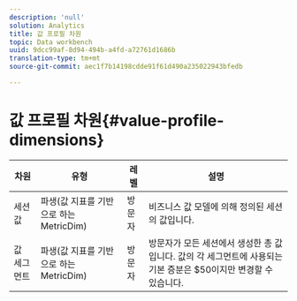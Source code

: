 ```yaml
---
description: 'null'
solution: Analytics
title: 값 프로필 차원
topic: Data workbench
uuid: 9dcc99af-8d94-494b-a4fd-a72761d1686b
translation-type: tm+mt
source-git-commit: aec1f7b14198cdde91f61d490a235022943bfedb

---
```



# 값 프로필 차원{#value-profile-dimensions}

| 차원 | 유형 | 레벨 | 설명 |
|---|---|---|---|
| 세션 값 | 파생(값 지표를 기반으로 하는 MetricDim) | 방문자 | 비즈니스 값 모델에 의해 정의된 세션의 값입니다. |
| 값 세그먼트 | 파생(값 지표를 기반으로 하는 MetricDim) | 방문자 | 방문자가 모든 세션에서 생성한 총 값입니다. 값의 각 세그먼트에 사용되는 기본 증분은 $50이지만 변경할 수 있습니다. |

